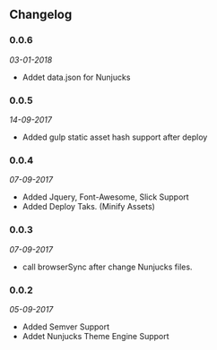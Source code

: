 ## Changelog

### 0.0.6
*03-01-2018*

- Addet data.json for Nunjucks  

### 0.0.5

*14-09-2017*

- Added gulp static asset hash support after deploy


### 0.0.4

*07-09-2017*

- Added Jquery, Font-Awesome, Slick Support
- Added Deploy Taks. (Minify Assets)
 

### 0.0.3

*07-09-2017*

- call browserSync after change Nunjucks files. 

### 0.0.2

*05-09-2017*

- Added Semver Support
- Addet Nunjucks Theme Engine Support

